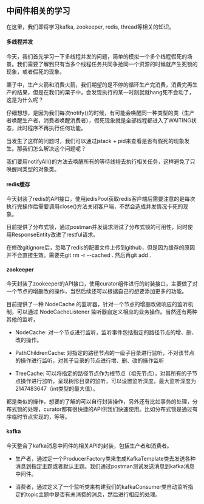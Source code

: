 ## 中间件相关的学习

在这里，我们即将学习kafka, zookeeper, redis, thread等相关的知识。

#### 多线程并发

今天，我们首先学习一下多线程并发的问题，简单的模拟一个多个线程假死的场景。我们需要了解到只有当多个线程任务共同争抢同一个资源的时候就产生死锁的现象，或者假死的现象。

栗子中，生产火箭和消费火箭，我们期望的是不停的循环生产完消费，消费完再生产的结果，但是在我们的栗子中，会发现执行的某一时刻就就hang死不会动了，这是为什么呢？

仔细想想，是因为我们每次notify()的时候，有可能会唤醒同一种类型的类（生产者唤醒生产者，消费者唤醒消费者），假死现象就是全部线程都进入了WAITING状态，此时程序不再执行任何功能。

当发生了这样的问题时，我们可以通过jstack + pid来查看是否有假死的现象发生。那我们怎么解决这个问题呢？

我们要用notifyAll()的方法去唤醒所有的等待线程去执行相关任务，这样避免了只唤醒同类型的对象类。

#### redis缓存

今天封装了redis的API接口，使用jedisPool获取redis客户端后需要注意的是每次执行完操作后需要调用close()方法关闭客户端，不然会造成并发情况卡死的现象。

目前提供了分布式锁，通过postman并发请求测试了分布式锁的可用性，同时使用ResponseEntity改进了restful请求。

在修改gitignore后，忽略了redis的配置文件上传到github，但是因为缓存的原因并不会直接生效。需要先git rm -r --cached . 然后再git add .

#### zookeeper

今天封装了zookeeper的API接口，使用curator组件进行的封装接口，主要做了对一个节点的增删改的操作，当然后续还可以根据自己的想要添加更多的功能。

目前提供了一种 NodeCache 的监听器，针对一个节点的增删改做响应的监听机制，可以通过 NodeCacheListener 监听器自定义相应的业务操作。当然还有两种其他的监听，

* NodeCache: 对一个节点进行监听，监听事件包括指定的路径节点的增、删、改的操作。

* PathChildrenCache: 对指定的路径节点的一级子目录进行监听，不对该节点的操作进行监听，对其子目录的节点进行增、删、改的操作监听

* TreeCache:  可以将指定的路径节点作为根节点（祖先节点），对其所有的子节点操作进行监听，呈现树形目录的监听，可以设置监听深度，最大监听深度为2147483647（int类型的最大值）。

都是类似的操作，想要的了解的可以自行封装操作，另外还有比如事务的处理，分布式锁的处理，curator都有很快捷的API供我们快速使用。比如分布式锁是通过有序临时节点实现的，等等。

#### kafka

今天整合了kafka消息中间件的相关API的封装，包括生产者和消费者。

* 生产者，通过定一个ProducerFactory类来生成KafkaTemplate类去发送各种消息到指定主题或者默认主题。我们通过postman测试发送消息到kafka消息中间件。

* 消费者，通过定义了一个监听类来构建我们的kafkaConsumer类自动监听指定的topic主题中是否有未消费的消息，然后进行相应的处理。